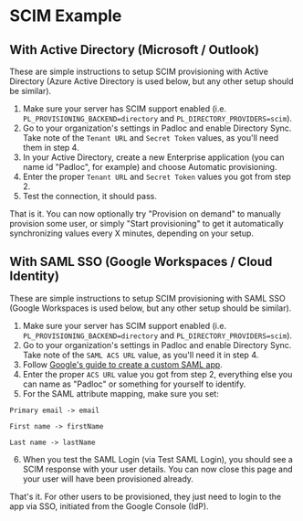 # SCIM Example

## With Active Directory (Microsoft / Outlook)

These are simple instructions to setup SCIM provisioning with Active Directory
(Azure Active Directory is used below, but any other setup should be similar).

1. Make sure your server has SCIM support enabled (i.e.
   `PL_PROVISIONING_BACKEND=directory` and `PL_DIRECTORY_PROVIDERS=scim`).
2. Go to your organization's settings in Padloc and enable Directory Sync. Take
   note of the `Tenant URL` and `Secret Token` values, as you'll need them in
   step 4.
3. In your Active Directory, create a new Enterprise application (you can name
   id "Padloc", for example) and choose Automatic provisioning.
4. Enter the proper `Tenant URL` and `Secret Token` values you got from step 2.
5. Test the connection, it should pass.

That is it. You can now optionally try "Provision on demand" to manually
provision some user, or simply "Start provisioning" to get it automatically
synchronizing values every X minutes, depending on your setup.

## With SAML SSO (Google Workspaces / Cloud Identity)

These are simple instructions to setup SCIM provisioning with SAML SSO (Google
Workspaces is used below, but any other setup should be similar).

1. Make sure your server has SCIM support enabled (i.e.
   `PL_PROVISIONING_BACKEND=directory` and `PL_DIRECTORY_PROVIDERS=scim`).
2. Go to your organization's settings in Padloc and enable Directory Sync. Take
   note of the `SAML ACS URL` value, as you'll need it in step 4.
3. Follow
   [Google's guide to create a custom SAML app](https://support.google.com/a/answer/6087519).
4. Enter the proper `ACS URL` value you got from step 2, everything else you can
   name as "Padloc" or something for yourself to identify.
5. For the SAML attribute mapping, make sure you set:

```
Primary email -> email

First name -> firstName

Last name -> lastName
```

6. When you test the SAML Login (via Test SAML Login), you should see a SCIM
   response with your user details. You can now close this page and your user
   will have been provisioned already.

That's it. For other users to be provisioned, they just need to login to the app
via SSO, initiated from the Google Console (IdP).
